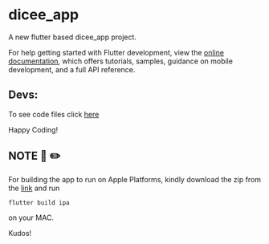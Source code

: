 # dicee_app

A new flutter based dicee_app project.

For help getting started with Flutter development, view the
[online documentation](https://docs.flutter.dev/), which offers tutorials,
samples, guidance on mobile development, and a full API reference.

## Devs:
To see code files click [here](https://github.com/HimangshuDe/Flutter-Tuts/tree/dicee_app_main/lib)

Happy Coding!

## NOTE :page_with_curl: :pencil2:
For building the app to run on Apple Platforms, kindly download the zip from the [link](https://github.com/HimangshuDe/Flutter-Tuts/releases/tag/DA-v1)
and run

`flutter build ipa` 

on your MAC.

Kudos!
